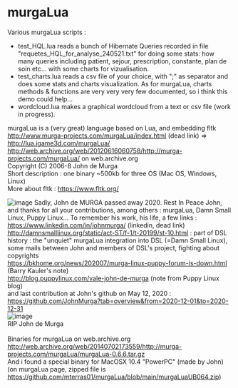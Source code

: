 # murgaLua
Various murgaLua scripts :</br>
- test_HQL.lua reads a bunch of Hibernate Queries recorded in file "requetes_HQL_for_analyse_240521.txt" for doing some stats: how many queries including patient, sejour, prescription, constante, plan de soin etc... with some charts for vizualisation.</br>
- test_charts.lua reads a csv file of your choice, with ";" as separator and does some stats and charts visualization. As for murgaLua, charts methods & functions are very very very few documented, so i think this demo could help...</br>
- wordcloud.lua makes a graphical wordcloud from a text or csv file (work in progress).</br>


murgaLua is a (very great) language based on Lua, and embedding fltk</br>
http://www.murga-projects.com/murgaLua/index.html (dead link) =></br> 
http://lua.igame3d.com/murgaLua/</br>
http://web.archive.org/web/20120616060758/http://murga-projects.com/murgaLua/ on web.archive.org</br>
Copyright (C) 2006-8 John de Murga</br>
Short description : one binary ~500kb for three OS (Mac OS, Windows, Linux)</br>
More about fltk : https://www.fltk.org/</br>

![image](https://user-images.githubusercontent.com/83860363/118385429-f1f38d80-b60e-11eb-94dc-6c320e1de30a.png)
Sadly, John de MURGA passed away 2020. Rest In Peace John, and thanks for all your contributions, among others : murgaLua,  Damn Small Linux, Puppy Linux...
To remember his work, his life, a few links :</br>
https://www.linkedin.com/in/johnmurga/ (linkedin, dead link)</br>
http://damnsmalllinux.org/static/act-ST/f-1/t-20199/st-10.html : part of DSL history : the "unquiet" murgaLua integration into DSL (=Damn Small Linux), some mails between John and members of DSL's project, fighting about copyrights</br>
https://bkhome.org/news/202007/murga-linux-puppy-forum-is-down.html (Barry Kauler's note)</br>
http://blog.puppylinux.com/vale-john-de-murga (note from Puppy Linux blog)</br>
and last contribution at John's github on May 12, 2020 : https://github.com/JohnMurga?tab=overview&from=2020-12-01&to=2020-12-31</br>
![image](https://user-images.githubusercontent.com/83860363/120112747-6255ef00-c177-11eb-843d-bb17a95a0e33.png)
</br>
RIP John de Murga</br></br>
Binaries for murgaLua on web.archive.org</br>
http://web.archive.org/web/20140702173559/http://murga-projects.com/murgaLua/murgaLua-0.6.6.tar.gz</br>
And i found a special binary for MacOSX 10.4 "PowerPC" (made by John)  (on murgaLua page, zipped file is https://github.com/mterras01/murgaLua/blob/main/murgaLuaUB064.zip)
